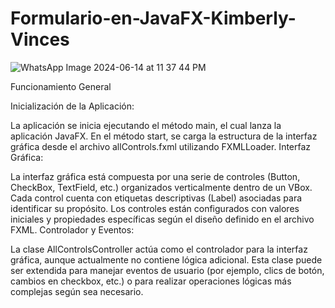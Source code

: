 # Formulario-en-JavaFX-Kimberly-Vinces

![WhatsApp Image 2024-06-14 at 11 37 44 PM](https://github.com/Kimberly168888/Formulario-en-JavaFX-Kimberly-Vinces/assets/169225018/048185ce-5443-4fad-a69c-f150ec1aed5e)

Funcionamiento General

Inicialización de la Aplicación:

La aplicación se inicia ejecutando el método main, el cual lanza la aplicación JavaFX.
En el método start, se carga la estructura de la interfaz gráfica desde el archivo allControls.fxml utilizando FXMLLoader.
Interfaz Gráfica:

La interfaz gráfica está compuesta por una serie de controles (Button, CheckBox, TextField, etc.) organizados verticalmente dentro de un VBox.
Cada control cuenta con etiquetas descriptivas (Label) asociadas para identificar su propósito.
Los controles están configurados con valores iniciales y propiedades específicas según el diseño definido en el archivo FXML.
Controlador y Eventos:

La clase AllControlsController actúa como el controlador para la interfaz gráfica, aunque actualmente no contiene lógica adicional.
Esta clase puede ser extendida para manejar eventos de usuario (por ejemplo, clics de botón, cambios en checkbox, etc.) o para realizar operaciones lógicas más complejas según sea necesario.
